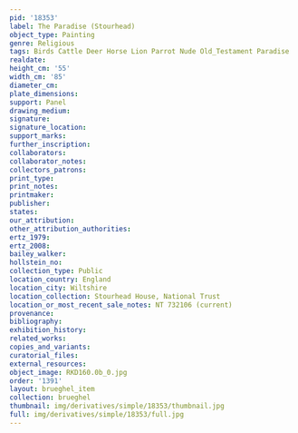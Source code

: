 ```yaml
---
pid: '18353'
label: The Paradise (Stourhead)
object_type: Painting
genre: Religious
tags: Birds Cattle Deer Horse Lion Parrot Nude Old_Testament Paradise
realdate: 
height_cm: '55'
width_cm: '85'
diameter_cm: 
plate_dimensions: 
support: Panel
drawing_medium: 
signature: 
signature_location: 
support_marks: 
further_inscription: 
collaborators: 
collaborator_notes: 
collectors_patrons: 
print_type: 
print_notes: 
printmaker: 
publisher: 
states: 
our_attribution: 
other_attribution_authorities: 
ertz_1979: 
ertz_2008: 
bailey_walker: 
hollstein_no: 
collection_type: Public
location_country: England
location_city: Wiltshire
location_collection: Stourhead House, National Trust
location_or_most_recent_sale_notes: NT 732106 (current)
provenance: 
bibliography: 
exhibition_history: 
related_works: 
copies_and_variants: 
curatorial_files: 
external_resources: 
object_image: RKD160.0b_0.jpg
order: '1391'
layout: brueghel_item
collection: brueghel
thumbnail: img/derivatives/simple/18353/thumbnail.jpg
full: img/derivatives/simple/18353/full.jpg
---
```

